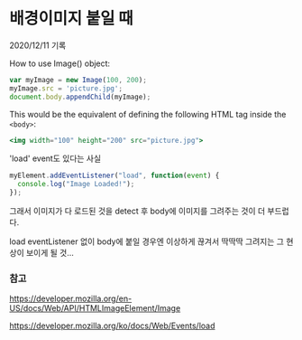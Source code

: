 # 배경이미지 붙일 때

2020/12/11 기록

How to use Image() object:

```jsx
var myImage = new Image(100, 200);
myImage.src = 'picture.jpg';
document.body.appendChild(myImage);
```
This would be the equivalent of defining the following HTML tag inside the `<body>`:

```jsx
<img width="100" height="200" src="picture.jpg">
```

'load' event도 있다는 사실

```jsx
myElement.addEventListener("load", function(event) {
  console.log("Image Loaded!");
});
```

그래서 이미지가 다 로드된 것을 detect 후 body에 이미지를 그려주는 것이 더 부드럽다.

load eventListener 없이 body에 붙일 경우엔 이상하게 끊겨서 딱딱딱 그려지는 그 현상이 보이게 될 것...


### 참고

https://developer.mozilla.org/en-US/docs/Web/API/HTMLImageElement/Image

https://developer.mozilla.org/ko/docs/Web/Events/load
